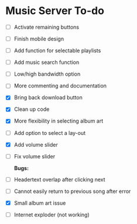 Music Server To-do
==================

- [ ] Activate remaining buttons
- [ ] Finish mobile design
- [ ] Add function for selectable playlists
- [ ] Add music search function
- [ ] Low/high bandwidth option
- [ ] More commenting and documentation
- [x] Bring back download button
- [x] Clean up code
- [x] More flexibility in selecting album art
- [ ] Add option to select a lay-out
- [x] Add volume slider
- [ ] Fix volume slider


  **Bugs:**

- [ ] Headertext overlap after clicking next
- [ ] Cannot easily return to previous song after error
- [x] Small album art issue
- [ ] Internet exploder (not working)
